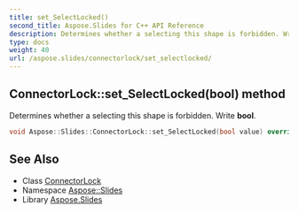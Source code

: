 ```yaml
---
title: set_SelectLocked()
second_title: Aspose.Slides for C++ API Reference
description: Determines whether a selecting this shape is forbidden. Write bool.
type: docs
weight: 40
url: /aspose.slides/connectorlock/set_selectlocked/
---
```

## ConnectorLock::set_SelectLocked(bool) method


Determines whether a selecting this shape is forbidden. Write **bool**.

```cpp
void Aspose::Slides::ConnectorLock::set_SelectLocked(bool value) override
```

## See Also

* Class [ConnectorLock](../)
* Namespace [Aspose::Slides](../../)
* Library [Aspose.Slides](../../../)